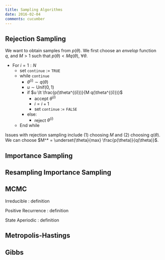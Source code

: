 ```yaml
---
title: Sampling Algorithms
date: 2016-02-04
comments: cucumber
---
```


## Rejection Sampling

We want to obtain samples from $p(\theta)$. We first choose an *envelop* function $q$, and $M\gt 1$ such that $p(\theta)\lt M q(\theta)$, $\forall \theta$.

- For $i=1:N$
    - set `continue` $:=$ `TRUE`
    - while `continue`
      - $\theta^{(i)} \sim q(\theta)$
      - $u \sim \text{Unif}(0,1)$
      - if $u \lt \frac{p(\theta^{(i)})}{M q(\theta^{(i)})}$
          - accept $\theta^{(i)}$
          - $i = i+1$
          - set `continue` $:=$ `FALSE`
      - else: 
          - reject $\theta^{(i)}$
    - End while

Issues with rejection sampling include (1) choosing $M$ and (2) choosing $q(\theta)$. We can choose $M^* = \underset{\theta}{max} \frac{p(\theta)}{q(\theta)}$.

## Importance Sampling 

## Resampling Importance Sampling

## MCMC 

Irreducible
: definition

Positive Recurrence
: definition

State Aperiodic
: definition

## Metropolis-Hastings

## Gibbs



